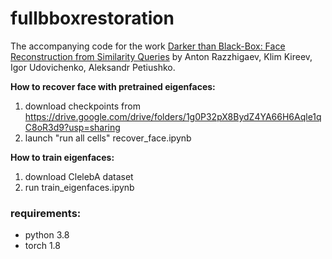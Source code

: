 # fullbboxrestoration
The accompanying code for the work [Darker than Black-Box: Face Reconstruction from Similarity Queries](https://arxiv.org/abs/2106.14290) by Anton Razzhigaev, Klim Kireev, Igor Udovichenko, Aleksandr Petiushko.

**How to recover face with pretrained eigenfaces:**
1. download checkpoints from https://drive.google.com/drive/folders/1g0P32pX8BydZ4YA66H6Aqle1qC8oR3d9?usp=sharing
2. launch "run all cells" recover_face.ipynb

**How to train eigenfaces:**
1. download ClelebA dataset
2. run train_eigenfaces.ipynb

### requirements:
* python 3.8
* torch 1.8
